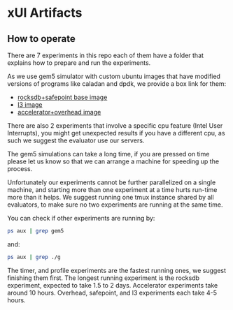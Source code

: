 # xUI Artifacts
## How to operate
There are 7 experiments in this repo each of them have a folder that explains how to prepare and run the experiments.

As we use gem5 simulator with custom ubuntu images that have modified versions of programs like caladan and dpdk, we provide a box link for them:
* [rocksdb+safepoint base image](https://app.box.com/s/f0prgc71ik9pyodb2blvhn2pktexosko)
* [l3 image](https://app.box.com/s/4tnrncpcrmcf7wrd972s456k3engf63e)
* [accelerator+overhead image](https://app.box.com/s/i8h5k7chy78sb0rwlg7qvqwkm8livkpq)

There are also 2 experiments that involve a specific cpu feature (Intel User Interrupts), you might get unexpected results if you have a different cpu, as such we suggest the evaluator use our servers.

The gem5 simulations can take a long time, if you are pressed on time please let us know so that we can arrange a machine for speeding up the process.

Unfortunately our experiments cannot be further parallelized on a single machine, and starting more than one experiment at a time hurts run-time more than it helps.
We suggest running one tmux instance shared by all evaluators, to make sure no two experiments are running at the same time.

You can check if other experiments are running by:
```bash
ps aux | grep gem5
```
and:
```bash
ps aux | grep ./g
```

The timer, and profile experiments are the fastest running ones, we suggest finishing them first. The longest running experiment is the rocksdb experiment, expected to take 1.5 to 2 days. Accelerator experiments take around 10 hours. Overhead, safepoint, and l3 experiments each take 4-5 hours.
